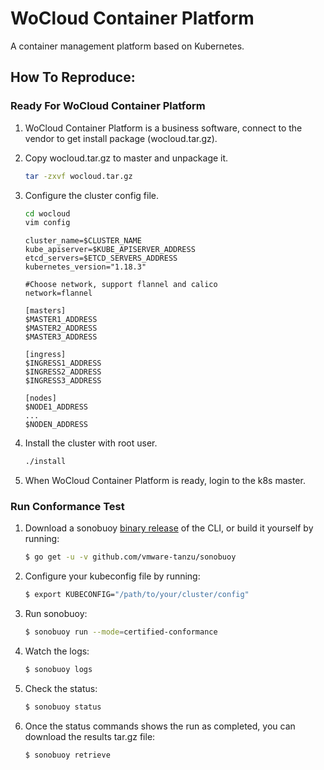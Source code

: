 # WoCloud Container Platform

A container management platform based on Kubernetes.

## How To Reproduce:

### Ready For WoCloud Container Platform

1. WoCloud Container Platform is a business software, connect to the vendor to get install package (wocloud.tar.gz).

2. Copy wocloud.tar.gz to master and unpackage it.
    ```sh
    tar -zxvf wocloud.tar.gz 
    ```
3. Configure the cluster config file.
    ```sh
    cd wocloud
    vim config 
    ```

    ```
    cluster_name=$CLUSTER_NAME
    kube_apiserver=$KUBE_APISERVER_ADDRESS
    etcd_servers=$ETCD_SERVERS_ADDRESS
    kubernetes_version="1.18.3"

    #Choose network, support flannel and calico
    network=flannel

    [masters]
    $MASTER1_ADDRESS
    $MASTER2_ADDRESS
    $MASTER3_ADDRESS
    
    [ingress]
    $INGRESS1_ADDRESS
    $INGRESS2_ADDRESS
    $INGRESS3_ADDRESS

    [nodes]
    $NODE1_ADDRESS
    ...
    $NODEN_ADDRESS

4. Install the cluster with root user.
    ```sh
    ./install
    ```

5. When WoCloud Container Platform is ready, login to the k8s master.


### Run Conformance Test
1. Download a sonobuoy [binary release](https://github.com/vmware-tanzu/sonobuoy/releases) of the CLI, or build it yourself by running:
    ```sh
    $ go get -u -v github.com/vmware-tanzu/sonobuoy
    ```

1. Configure your kubeconfig file by running:
    ```sh
    $ export KUBECONFIG="/path/to/your/cluster/config"
    ```

3. Run sonobuoy:
    ```sh
    $ sonobuoy run --mode=certified-conformance
    ```

4. Watch the logs:
    ```sh
    $ sonobuoy logs
    ```

5. Check the status:
    ```sh
    $ sonobuoy status
    ```

6. Once the status commands shows the run as completed, you can download the results tar.gz file:
    ```sh
    $ sonobuoy retrieve
    ```
